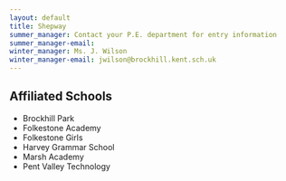 ```yaml
---
layout: default
title: Shepway
summer_manager: Contact your P.E. department for entry information
summer_manager-email: 
winter_manager: Ms. J. Wilson
winter_manager-email: jwilson@brockhill.kent.sch.uk
---
```


## Affiliated Schools

- Brockhill Park
- Folkestone Academy
- Folkestone Girls
- Harvey Grammar School
- Marsh Academy
- Pent Valley Technology